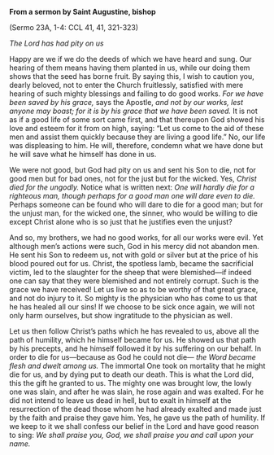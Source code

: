 

**From a sermon by Saint Augustine, bishop**

(Sermo 23A, 1-4: CCL 41, 41, 321-323)

_The Lord has had pity on us_

Happy are we if we do the deeds of which we have heard and sung. Our hearing of them means having them planted in us, while our doing them shows that the seed has borne fruit. By saying this, I wish to caution you, dearly beloved, not to enter the Church fruitlessly, satisfied with mere hearing of such mighty blessings and failing to do good works. _For we have been saved by his grace,_ says the Apostle, _and not by our works, lest anyone may boast; for it is by his grace that we have been saved._ It is not as if a good life of some sort came first, and that thereupon God showed his love and esteem for it from on high, saying: “Let us come to the aid of these men and assist them quickly because they are living a good life.” No, our life was displeasing to him. He will, therefore, condemn what we have done but he will save what he himself has done in us.

We were not good, but God had pity on us and sent his Son to die, not for good men but for bad ones, not for the just but for the wicked. Yes, _Christ died for the ungodly._ Notice what is written next: _One will hardly die for a righteous man, though perhaps for a good man one will dare even to die._ Perhaps someone can be found who will dare to die for a good man; but for the unjust man, for the wicked one, the sinner, who would be willing to die except Christ alone who is so just that he justifies even the unjust?

And so, my brothers, we had no good works, for all our works were evil. Yet although men’s actions were such, God in his mercy did not abandon men. He sent his Son to redeem us, not with gold or silver but at the price of his blood poured out for us. Christ, the spotless lamb, became the sacrificial victim, led to the slaughter for the sheep that were blemished—if indeed one can say that they were blemished and not entirely corrupt. Such is the grace we have received! Let us live so as to be worthy of that great grace, and not do injury to it. So mighty is the physician who has come to us that he has healed all our sins! If we choose to be sick once again, we will not only harm ourselves, but show ingratitude to the physician as well.

Let us then follow Christ’s paths which he has revealed to us, above all the path of humility, which he himself became for us. He showed us that path by his precepts, and he himself followed it by his suffering on our behalf. In order to die for us—because as God he could not die— _the Word became flesh and dwelt among us._ The immortal One took on mortality that he might die for us, and by dying put to death our death. This is what the Lord did, this the gift he granted to us. The mighty one was brought low, the lowly one was slain, and after he was slain, he rose again and was exalted. For he did not intend to leave us dead in hell, but to exalt in himself at the resurrection of the dead those whom he had already exalted and made just by the faith and praise they gave him. Yes, he gave us the path of humility. If we keep to it we shall confess our belief in the Lord and have good reason to sing: _We shall praise you, God, we shall praise you and call upon your name._

